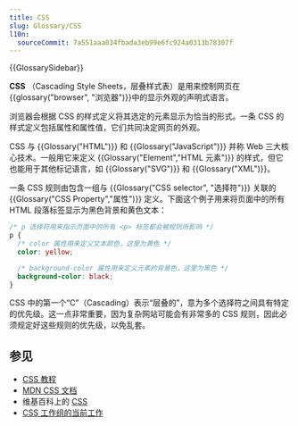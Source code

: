 ```yaml
---
title: CSS
slug: Glossary/CSS
l10n:
  sourceCommit: 7a551aaa034fbada3eb99e6fc924a0313b78307f
---
```


{{GlossarySidebar}}

**CSS** （Cascading Style Sheets，层叠样式表）是用来控制网页在{{glossary("browser", "浏览器")}}中的显示外观的声明式语言。

浏览器会根据 CSS 的样式定义将其选定的元素显示为恰当的形式。一条 CSS 的样式定义包括属性和属性值，它们共同决定网页的外观。

CSS 与 {{Glossary("HTML")}} 和 {{Glossary("JavaScript")}} 并称 Web 三大核心技术。一般用它来定义 {{Glossary("Element","HTML 元素")}} 的样式，但它也能用于其他标记语言，如 {{Glossary("SVG")}} 和 {{Glossary("XML")}}。

一条 CSS 规则由包含一组与 {{Glossary("CSS selector", "选择符")}} 关联的 {{Glossary("CSS Property","属性")}} 定义。下面这个例子用来将页面中的所有 HTML 段落标签显示为黑色背景和黄色文本：

```css
/* p 选择符用来指示页面中的所有 <p> 标签都会被规则所影响 */
p {
  /* color 属性用来定义文本颜色，这里为黄色 */
  color: yellow;

  /* background-color 属性用来定义元素的背景色，这里为黑色 */
  background-color: black;
}
```

CSS 中的第一个“C”（Cascading）表示“层叠的”，意为多个选择符之间具有特定的优先级。这一点非常重要，因为复杂网站可能会有非常多的 CSS 规则，因此必须规定好这些规则的优先级，以免乱套。

## 参见

- [CSS 教程](/zh-CN/docs/Learn/CSS)
- [MDN CSS 文档](/zh-CN/docs/Web/CSS)
- 维基百科上的 [CSS](https://zh.wikipedia.org/wiki/CSS)
- [CSS 工作组的当前工作](https://www.w3.org/Style/CSS/current-work)
